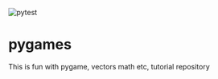 ![pytest](https://img.shields.io/badge/pytest-passing-brightgreen)

# pygames

This is fun with pygame, vectors math etc, tutorial repository
